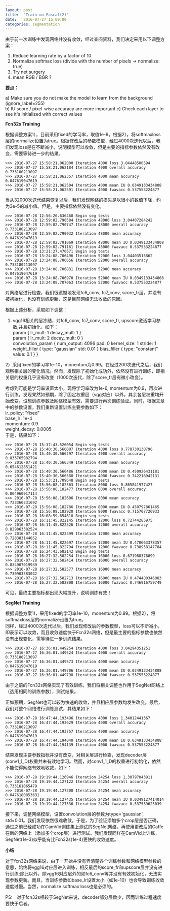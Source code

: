 ```yaml
---
layout: post
title:  "Train on Pascal(2)"
date:   2016-07-27 15:09:00
categories: segmentation
---
```


由于前一次训练中发现网络并没有收敛，经过查阅资料，我们决定采用以下调整方案：  
1) Reduce learning rate by a factor of 10  
2) Normalize softmax loss (divide with the number of pixels -> normalize: true)  
3) Try net surgery  
4) mean RGB / BGR ?  

**要点：**

a) Make sure you do not make the model to learn from the background (ignore_label=255)  
b) IU score / pixel-wise accuracy are more important
c) Check each layer to see it's initialized with correct values


**Fcn32s Training**  

根据调整方案1），目前采用fixed的学习率，取值1e-9。根据2），将softmaxloss层的normalize设置为true。根据修改后的参数模型，经过4000次迭代以后，我们发现loss是在不断减小，说明模型可以收敛，但是主要的指标参数依然没有改变，需要等待进一步的结果。  

    >>> 2016-07-27 15:58:21.062000 Iteration 4000 loss 3.04448500594  
    >>> 2016-07-27 15:58:21.062184 Iteration 4000 overall accuracy 0.733180213097  
    >>> 2016-07-27 15:58:21.062357 Iteration 4000 mean accuracy 0.047619047619  
    >>> 2016-07-27 15:58:21.062504 Iteration 4000 mean IU 0.0349133434808  
    >>> 2016-07-27 15:58:21.062591 Iteration 4000 fwavacc 0.537553224877  

当从32000次迭代结果恢复以后，我们发现网络的损失是以很小的数值下降，约为3e-5的减小值。但是，主要指标依然没有变化。  

    >>> 2016-07-28 12:56:20.636460 Begin seg tests
    >>> 2016-07-28 12:59:02.790584 Iteration 48000 loss 3.04407284242
    >>> 2016-07-28 12:59:02.790747 Iteration 48000 overall accuracy 0.733180213097
    >>> 2016-07-28 12:59:02.790932 Iteration 48000 mean accuracy 0.047619047619
    >>> 2016-07-28 12:59:02.791069 Iteration 48000 mean IU 0.0349133434808
    >>> 2016-07-28 12:59:02.791161 Iteration 48000 fwavacc 0.537553224877
    >>> 2016-07-28 13:21:27.470571 Begin seg tests
    >>> 2016-07-28 13:24:08.706496 Iteration 52000 loss 3.04403515862
    >>> 2016-07-28 13:24:08.706656 Iteration 52000 overall accuracy 0.733180213097
    >>> 2016-07-28 13:24:08.706831 Iteration 52000 mean accuracy 0.047619047619
    >>> 2016-07-28 13:24:08.706970 Iteration 52000 mean IU 0.0349133434808
    >>> 2016-07-28 13:24:08.707063 Iteration 52000 fwavacc 0.537553224877  
对网络层进行检查，我们很遗憾地发现fc6_conv, fc7_conv, score_fr层，并没有被初始化，也没有训练更新，这是目前网络无法收敛的原因。

根据上述分析，采取如下调整：
1) vgg16相关的层冻结，对fc6_conv, fc7_conv, score_fr, upscore激活学习参数,并且初始化，如下：  
param {
    lr_mult: 1
    decay_mult: 1
}  
param {
    lr_mult: 2
    decay_mult: 0
}  
convolution_param {
    num_output: 4096
    pad: 0
    kernel_size: 1
    stride: 1
    weight_filler {
      type: "gaussian"
      std: 0.01
    }
    bias_filler {
      type: "constant"
      value: 0.1
    }
}  

2）采用fixed的学习率1e-10，monentum为0.99。在经过200次迭代之后，我们观察相关层的变化情况。然而，发现除了初始化成功外，依然没有进行训练，即相关层的权重几乎没有改变（1000次迭代，除了score_fr层有微小改变）。  

考虑到可能是学习率设置太小，现将学习率改为1e-6, momentum为0.9，再次进行训练。发现果然如预期，除了固定权重层（vgg对应）以外，其余各层权重均开始改变。设想训练参数及网络模型有效，需要进行再次训练验证。同时，根据文章中的参数设置，我们重新设置训练主要参数如下：  
lr_policy: "fixed"  
base_lr: 1e-4  
momentum: 0.9  
weight_decay: 0.0005  
于是，结果如下：

    >>> 2016-07-28 15:37:43.526054 Begin seg tests
    >>> 2016-07-28 15:40:30.566007 Iteration 4000 loss 0.778730130796
    >>> 2016-07-28 15:40:30.566297 Iteration 4000 overall accuracy 0.833765982794
    >>> 2016-07-28 15:40:30.566349 Iteration 4000 mean accuracy 0.654612851421
    >>> 2016-07-28 15:40:30.566486 Iteration 4000 mean IU 0.450926431181
    >>> 2016-07-28 15:40:30.566580 Iteration 4000 fwavacc 0.742218942131
    >>> 2016-07-28 15:53:21.709648 Begin seg tests
    >>> 2016-07-28 15:56:08.182363 Iteration 8000 loss 0.865841977427
    >>> 2016-07-28 15:56:08.182477 Iteration 8000 overall accuracy 0.804960917114
    >>> 2016-07-28 15:56:08.182606 Iteration 8000 mean accuracy 0.723366231692
    >>> 2016-07-28 15:56:08.182786 Iteration 8000 mean IU 0.450797861465
    >>> 2016-07-28 15:56:08.182920 Iteration 8000 fwavacc 0.715707726933
    >>> 2016-07-28 16:08:59.654618 Begin seg tests
    >>> 2016-07-28 16:11:45.822145 Iteration 12000 loss 0.72744285975
    >>> 2016-07-28 16:11:45.822326 Iteration 12000 overall accuracy 0.829063382524
    >>> 2016-07-28 16:11:45.822399 Iteration 12000 mean accuracy 0.728383144052
    >>> 2016-07-28 16:11:45.822697 Iteration 12000 mean IU 0.470663378357
    >>> 2016-07-28 16:11:45.822794 Iteration 12000 fwavacc 0.738958147784
    >>> 2016-07-28 16:24:43.682142 Begin seg tests
    >>> 2016-07-28 16:27:32.582254 Iteration 16000 loss 0.671988376899
    >>> 2016-07-28 16:27:32.582414 Iteration 16000 overall accuracy 0.834907019939
    >>> 2016-07-28 16:27:32.582577 Iteration 16000 mean accuracy 0.730903583042
    >>> 2016-07-28 16:27:32.582713 Iteration 16000 mean IU 0.474480346083
    >>> 2016-07-28 16:27:32.582808 Iteration 16000 fwavacc 0.746916759749
可见，最终主要指标都出现大幅提升，说明训练有效！


**SegNet Training**  

根据调整方案1)，采用fixed的学习率1e-10，monentum为0.99。根据2），将softmaxloss层的normalize设置为true。  
同样，经过4000次迭代以后，我们发现修改后的参数模型，loss可以不断减小，即表示可以收敛，而且收敛速度快于Fcn32s网络，但是最主要的指标参数也依然没有出现变化，需等待进一步训练结果。  

    >>> 2016-07-27 16:36:01.449254 Iteration 4000 loss 3.04294351251  
    >>> 2016-07-27 16:36:01.449524 Iteration 4000 overall accuracy 0.733180213097  
    >>> 2016-07-27 16:36:01.449573 Iteration 4000 mean accuracy 0.047619047619  
    >>> 2016-07-27 16:36:01.449706 Iteration 4000 mean IU 0.0349133434808  
    >>> 2016-07-27 16:36:01.449798 Iteration 4000 fwavacc 0.537553224877  
由于之前的Fcn32s网络实现了有效训练，我们将相关调整也作用于SegNet网络上（选用相同的训练参数），测试结果。

正如预期，SegNet也可以较为快速的收敛，并且相应层参数均发生改变。最后，我们对整个网络进行训练测试，其结果如下：

    >>> 2016-07-28 16:47:44.193496 Iteration 4000 loss 1.34012441367
    >>> 2016-07-28 16:47:44.193629 Iteration 4000 overall accuracy 0.733180213097
    >>> 2016-07-28 16:47:44.193757 Iteration 4000 mean accuracy 0.047619047619
    >>> 2016-07-28 16:47:44.194040 Iteration 4000 mean IU 0.0349133434808
    >>> 2016-07-28 16:47:44.194139 Iteration 4000 fwavacc 0.537553224877
结果发现主要参数指标并没有改变，对相关层进行检查，发现decoder层(conv1_1_D)权重并未有效地学习。然而，对conv1_1_D的权重进行初始化，依然不能使得网络有效地收敛，如下：

    >>> 2016-07-28 19:19:44.126946 Iteration 24254 loss 1.30797043911
    >>> 2016-07-28 19:19:44.127122 Iteration 24254 overall accuracy 0.733161065479
    >>> 2016-07-28 19:19:44.127300 Iteration 24254 mean accuracy 0.0476180853631
    >>> 2016-07-28 19:19:44.127435 Iteration 24254 mean IU 0.0349127414014
    >>> 2016-07-28 19:19:44.127536 Iteration 24254 fwavacc 0.537539625039

接下来，调整网络模型，设置convolution层的参数为type='gaussian', std=0.01。我们发现依然很难收敛。于是，为了验证添加多个crop层是否正确，通过之前已经成功在CamVid训练集上测试的SegNet网络，再使用更改后的Caffe在新的网络上（添加多个crop层）进行测试。我们发现同样在CamVid上训练，SegNet(1e-3)似乎能有比Fcn32s(1e-4)更快的收敛速度。



**小结**

对于fcn32s网络来说，由于一开始并没有弄清楚各个训练参数和网络模型参数的意思，始终将vgg16对应层进入训练，相反最后的score_fr和upscore层并没有进行训练;除此以外，除vgg16对应层外的如fc6_conv等并没有有效初始化，无法实现参数更新。而且，当训练参数如base_lr设置太小（如1e-10）也会导致训练收敛速度过慢。当然，normalize softmax loss也是必须的。

PS:　对于fcn32s相较于SegNet来说，decoder部分层数少，因而训练过程速度要快于后者。
